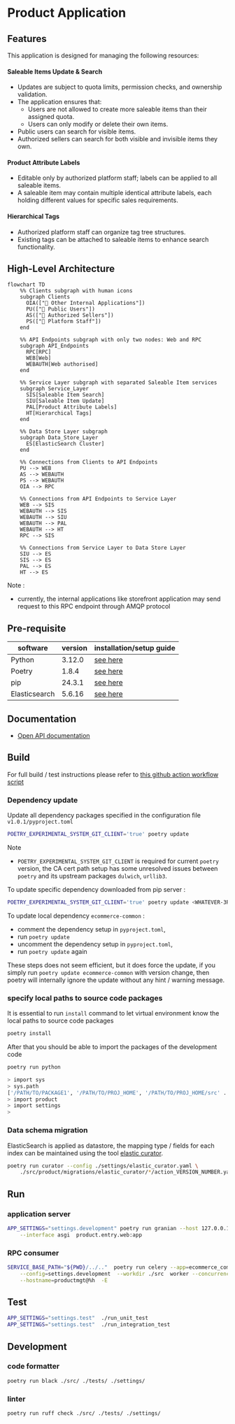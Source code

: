 # Product Application

## Features
This application is designed for managing the following resources:

#### Saleable Items Update & Search
- Updates are subject to quota limits, permission checks, and ownership validation.
- The application ensures that:
  - Users are not allowed to create more saleable items than their assigned quota.
  - Users can only modify or delete their own items.
- Public users can search for visible items.
- Authorized sellers can search for both visible and invisible items they own.

#### Product Attribute Labels
- Editable only by authorized platform staff; labels can be applied to all saleable items.
- A saleable item may contain multiple identical attribute labels, each holding different values for specific sales requirements.

#### Hierarchical Tags
- Authorized platform staff can organize tag tree structures.
- Existing tags can be attached to saleable items to enhance search functionality.

## High-Level Architecture

```mermaid
flowchart TD
    %% Clients subgraph with human icons
    subgraph Clients
      OIA(["👤 Other Internal Applications"])
      PU(["👤 Public Users"])
      AS(["👤 Authorized Sellers"])
      PS(["👤 Platform Staff"])
    end

    %% API Endpoints subgraph with only two nodes: Web and RPC
    subgraph API_Endpoints
      RPC[RPC]
      WEB[Web]
      WEBAUTH[Web authorised]
    end

    %% Service Layer subgraph with separated Saleable Item services
    subgraph Service_Layer
      SIS[Saleable Item Search]
      SIU[Saleable Item Update]
      PAL[Product Attribute Labels]
      HT[Hierarchical Tags]
    end

    %% Data Store Layer subgraph
    subgraph Data_Store_Layer
      ES[ElasticSearch Cluster]
    end

    %% Connections from Clients to API Endpoints
    PU --> WEB
    AS --> WEBAUTH
    PS --> WEBAUTH
    OIA --> RPC

    %% Connections from API Endpoints to Service Layer
    WEB --> SIS
    WEBAUTH --> SIS
    WEBAUTH --> SIU
    WEBAUTH --> PAL
    WEBAUTH --> HT
    RPC --> SIS

    %% Connections from Service Layer to Data Store Layer
    SIU --> ES
    SIS --> ES
    PAL --> ES
    HT --> ES
```

Note :
- currently, the internal applications like storefront application may send request to this RPC endpoint through AMQP protocol

## Pre-requisite
| software | version | installation/setup guide |
|-----|-----|-----|
|Python | 3.12.0 | [see here](https://github.com/metalalive/EnvToolSetupJunkBox/blob/master/build_python_from_source.md) |
|Poetry| 1.8.4 | [see here](https://python-poetry.org/docs) |
|pip| 24.3.1 | [see here](https://pip.pypa.io/en/stable/) |
|Elasticsearch| 5.6.16 | [see here](https://github.com/metalalive/EnvToolSetupJunkBox/tree/master/elasticsearch/5.6) | 

## Documentation
- [Open API documentation](./doc/api/openapi.yaml)

## Build
For full build / test instructions please refer to [this github action workflow script](../../../.github/workflows/productmgt-ci.yaml)

### Dependency update
Update all dependency packages specified in the configuration file `v1.0.1/pyproject.toml`
```bash
POETRY_EXPERIMENTAL_SYSTEM_GIT_CLIENT='true' poetry update
```
Note
- `POETRY_EXPERIMENTAL_SYSTEM_GIT_CLIENT` is required for current `poetry` version, the CA cert path setup has some unresolved issues between `poetry` and its upstream packages `dulwich`, `urllib3`.


To update specific dependency downloaded from pip server :
```bash
POETRY_EXPERIMENTAL_SYSTEM_GIT_CLIENT='true' poetry update <WHATEVER-3RD-PARTY-PACKAGE-NAME>
```

To update local dependency `ecommerce-common` :
- comment the dependency setup in `pyproject.toml`,
- run `poetry update`
- uncomment the dependency setup in `pyproject.toml`,
- run `poetry update` again

These steps does not seem efficient, but it does force the update, if you simply run `poetry update ecommerce-common` with version change, then poetry will internally ignore the update without any hint / warning message.

### specify local paths to source code packages
It is essential to run `install` command to let virtual environment know the local paths to source code packages
```bash
poetry install
```
After that you should be able to import the packages of the development code
```bash
poetry run python

> import sys
> sys.path
['/PATH/TO/PACKAGE1', '/PATH/TO/PROJ_HOME', '/PATH/TO/PROJ_HOME/src' ....]
> import product
> import settings
>
```

### Data schema migration
ElasticSearch is applied as datastore, the mapping type / fields for each index can be maintained using the tool [elastic curator](https://www.elastic.co/guide/en/elasticsearch/client/curator/5.6/about-features.html).
```bash
poetry run curator --config ./settings/elastic_curator.yaml \
    ./src/product/migrations/elastic_curator/*/action_VERSION_NUMBER.yaml
```


## Run
### application server
```bash
APP_SETTINGS="settings.development" poetry run granian --host 127.0.0.1 --port 8009 \
    --interface asgi  product.entry.web:app
```

### RPC consumer
```bash
SERVICE_BASE_PATH="${PWD}/../.."  poetry run celery --app=ecommerce_common.util  \
    --config=settings.development  --workdir ./src  worker --concurrency 1 --loglevel=INFO \
    --hostname=productmgt@%h  -E
```

## Test
```bash
APP_SETTINGS="settings.test"  ./run_unit_test
APP_SETTINGS="settings.test"  ./run_integration_test
```

## Development
### code formatter
```bash
poetry run black ./src/ ./tests/ ./settings/
```

### linter
```bash
poetry run ruff check ./src/ ./tests/ ./settings/
```

